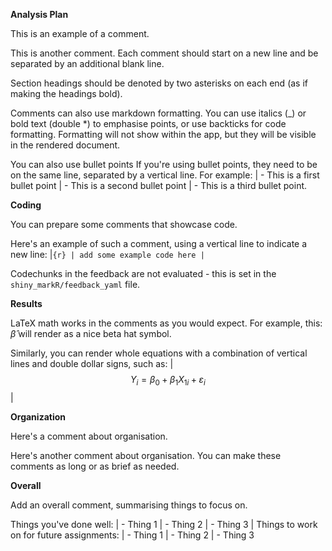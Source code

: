 
**Analysis Plan**

This is an example of a comment. 

This is another comment. Each comment should start on a new line and be separated by an additional blank line. 

Section headings should be denoted by two asterisks on each end (as if making the headings bold). 

Comments can also use markdown formatting. You can use italics (_) or bold text (double *) to emphasise points, or use backticks for code formatting. Formatting will not show within the app, but they will be visible in the rendered document. 

You can also use bullet points If you're using bullet points, they need to be on the same line, separated by a vertical line. For example: | - This is a first bullet point | - This is a second bullet point | - This is a third bullet point. 


**Coding**

You can prepare some comments that showcase code. 

Here's an example of such a comment, using a vertical line to indicate a new line: |```{r} | add some example code here |```

Codechunks in the feedback are not evaluated - this is set in the `shiny_markR/feedback_yaml` file. 


**Results**

LaTeX math works in the comments as you would expect. For example, this:  $\hat{\beta}$ will render as a nice beta hat symbol. 

Similarly, you can render whole equations with a combination of vertical lines and double dollar signs, such as: |$$ Y_i = \beta_0 + \beta_1 X_{1i} + \varepsilon_i $$|

**Organization**

Here's a comment about organisation. 

Here's another comment about organisation. You can make these comments as long or as brief as needed. 


**Overall**

Add an overall comment, summarising things to focus on. 

Things you've done well: | - Thing 1 | - Thing 2 | - Thing 3 | Things to work on for future assignments: | - Thing 1 | - Thing 2 | - Thing 3 
